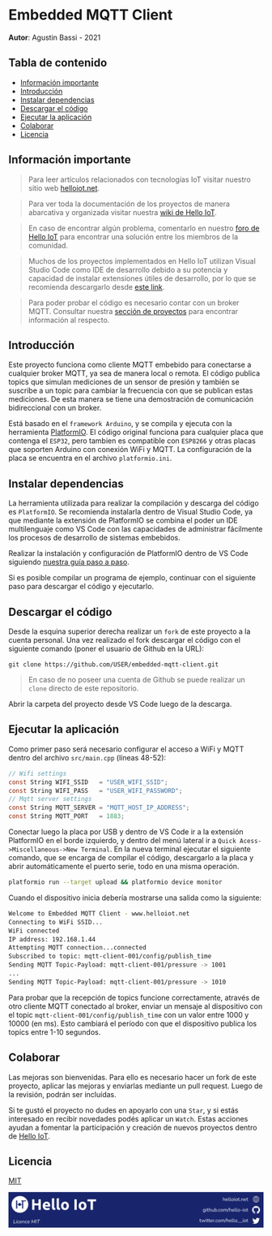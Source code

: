 # Embedded MQTT Client

**Autor**: Agustin Bassi - 2021

## Tabla de contenido

* [Información importante](#Información-importante)
* [Introducción](#introducción)
* [Instalar dependencias](#instalar-dependencias)
* [Descargar el código](#descargar-el-código)
* [Ejecutar la aplicación](#ejecutar-la-aplicación)
* [Colaborar](#colaborar)
* [Licencia](#licencia)

## Información importante

> Para leer artículos relacionados con tecnologías IoT visitar nuestro sitio web [helloiot.net](https://helloiot.net).

> Para ver toda la documentación de los proyectos de manera abarcativa y organizada visitar nuestra [wiki de Hello IoT](https://github.com/hello-iot/documentation/wiki).

> En caso de encontrar algún problema, comentarlo en nuestro [foro de Hello IoT](https://groups.google.com/g/helloiot) para encontrar una solución entre los miembros de la comunidad.

> Muchos de los proyectos implementados en Hello IoT utilizan Visual Studio Code como IDE de desarrollo debido a su potencia y capacidad de instalar extensiones útiles de desarrollo, por lo que se recomienda descargarlo desde [este link](https://code.visualstudio.com/download). 

> Para poder probar el código es necesario contar con un broker MQTT. Consultar nuestra [sección de proyectos](https://www.helloiot.net/pages/projects/) para encontrar información al respecto.

## Introducción

Este proyecto funciona como cliente MQTT embebido para conectarse a cualquier broker MQTT, ya sea de manera local o remota. El código publica topics que simulan mediciones de un sensor de presión y también se suscribe a un topic para cambiar la frecuencia con que se publican estas mediciones. De esta manera se tiene una demostración de comunicación bidireccional con un broker.

Está basado en el `framework Arduino`, y se compila y ejecuta con la herramienta [PlatformIO](https://platformio.org/install). El código original funciona para cualquier placa que contenga el `ESP32`, pero tambien es compatible con `ESP8266` y otras placas que soporten Arduino con conexión WiFi y MQTT. La configuración de la placa se encuentra en el archivo `platformio.ini`.

## Instalar dependencias

La herramienta utilizada para realizar la compilación y descarga del código es `PlatformIO`. Se recomienda instalarla dentro de Visual Studio Code, ya que mediante la extensión de PlatformIO se combina el poder un IDE multilenguaje como VS Code con las capacidades de administrar fácilmente los procesos de desarrollo de sistemas embebidos.

Realizar la instalación y configuración de PlatformIO dentro de VS Code siguiendo [nuestra guía paso a paso](https://www.helloiot.net/pages/articles/platformio_vscode_installation/). 

Si es posible compilar un programa de ejemplo, continuar con el siguiente paso para descargar el código y ejecutarlo.

## Descargar el código

Desde la esquina superior derecha realizar un `fork` de este proyecto a la cuenta personal. Una vez realizado el fork descargar el código con el siguiente comando (poner el usuario de Github en la URL):

```
git clone https://github.com/USER/embedded-mqtt-client.git
```

> En caso de no poseer una cuenta de Github se puede realizar un `clone` directo de este repositorio.

Abrir la carpeta del proyecto desde VS Code luego de la descarga.

## Ejecutar la aplicación


Como primer paso será necesario configurar el acceso a WiFi y MQTT dentro del archivo `src/main.cpp` (líneas 48-52):

```c
// Wifi settings
const String WIFI_SSID   = "USER_WIFI_SSID";
const String WIFI_PASS   = "USER_WIFI_PASSWORD";
// Mqtt server settings
const String MQTT_SERVER = "MQTT_HOST_IP_ADDRESS";
const String MQTT_PORT   = 1883;
```

Conectar luego la placa por USB y dentro de VS Code ir a la extensión PlatformIO en el borde izquierdo, y dentro del menú lateral ir a `Quick Acess->Miscellaneous->New Terminal`. En la nueva terminal ejecutar el siguiente comando, que se encarga de compilar el código, descargarlo a la placa y abrir automáticamente el puerto serie, todo en una misma operación.

```sh
platformio run --target upload && platformio device monitor
```

Cuando el dispositivo inicia debería mostrarse una salida como la siguiente:

```sh
Welcome to Embedded MQTT Client - www.helloiot.net
Connecting to WiFi SSID...
WiFi connected
IP address: 192.168.1.44
Attempting MQTT connection...connected
Subscribed to topic: mqtt-client-001/config/publish_time
Sending MQTT Topic-Payload: mqtt-client-001/pressure -> 1001
...
Sending MQTT Topic-Payload: mqtt-client-001/pressure -> 1010
```

Para probar que la recepción de topics funcione correctamente, através de otro cliente MQTT conectado al broker, enviar un mensaje al dispositivo con el topic `mqtt-client-001/config/publish_time` con un valor entre 1000 y 10000 (en ms). Esto cambiará el período con que el dispositivo publica los topics entre 1-10 segundos.

## Colaborar

Las mejoras son bienvenidas. Para ello es necesario hacer un fork de este proyecto, aplicar las mejoras y enviarlas mediante un pull request. Luego de la revisión, podrán ser incluídas.

Si te gustó el proyecto no dudes en apoyarlo con una `Star`, y si estás interesado en recibir novedades podés aplicar un `Watch`. Estas acciones ayudan a fomentar la participación y creación de nuevos proyectos dentro de [Hello IoT](https://github.com/hello-iot/).

## Licencia

[MIT](https://choosealicense.com/licenses/mit/)

![footer](doc/helloiot-footer.png)